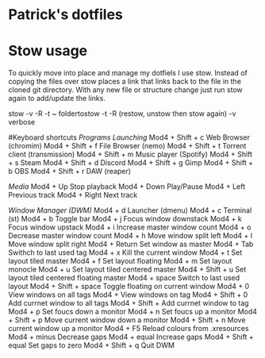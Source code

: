 # Patrick's dotfiles
# Stow usage
To quickly move into place and manage my dotfiels I use stow. Instead of copying the files over stow places a link that links back to the file in the cloned git directory. With any new file or structure change just run stow again to add/update the links.

stow -v -R -t ~ foldertostow
-t <target> 
-R (restow, unstow then stow again)
-v verbose

#Keyboard shortcuts
*Programs Launching*
Mod4 + Shift + c	      Web Browser (chromim)
Mod4 + Shift + f	      File Browser (nemo)
Mod4 + Shift + t	      Torrent client (transmission)
Mod4 + Shift + m	      Music player (Spotify)
Mod4 + Shift + s	      Steam
Mod4 + Shift + d	      Discord
Mod4 + Shift + g	      Gimp
Mod4 + Shift + b	      OBS
Mod4 + Shift + r	      DAW (reaper)

*Media*
Mod4 + Up		Stop playback
Mod4 + Down		Play/Pause
Mod4 + Left		Previous track
Mod4 + Right		Next track

*Window Manager (DWM)*
Mod4 + d		Launcher (dmenu)
Mod4 + c		Terminal (st)
Mod4 + b		Toggle bar
Mod4 + j		Focus window downstack
Mod4 + k		Focus window upstack
Mod4 + i		Increase master window count
Mod4 + o		Decrease master window count
Mod4 + h		Move window split left
Mod4 + l		Move window split right
Mod4 + Return		Set window as master
Mod4 + Tab		Swithch to last used tag
Mod4 + x		Kill the current window
Mod4 + t		Set layout tiled master
Mod4 + f		Set layout floating
Mod4 + m		Set layout monocle
Mod4 + u		Set layout tiled centered master
Mod4 + Shift + u	Set layout tiled centered floating master
Mod4 + space		Switch to last used layout
Mod4 + Shift + space	Toggle floating on current window
Mod4 + 0		View windows on all tags
Mod4 + <num>		View windows on tag <num>
Mod4 + Shift + 0	Add currnet window to all tags
Mod4 + Shift + <num>	Add currnet window to tag <num>
Mod4 + p		Set foucs down a monitor
Mod4 + n		Set foucs up a monitor
Mod4 + Shift + p	Move current window down a monitor
Mod4 + Shift + n	Move current window up a monitor
Mod4 + F5		Reload colours from .xresources
Mod4 + minus		Decrease gaps
Mod4 + equal		Increase gaps
Mod4 + Shift + equal	Set gaps to zero
Mod4 + Shift + q	Quit DWM
